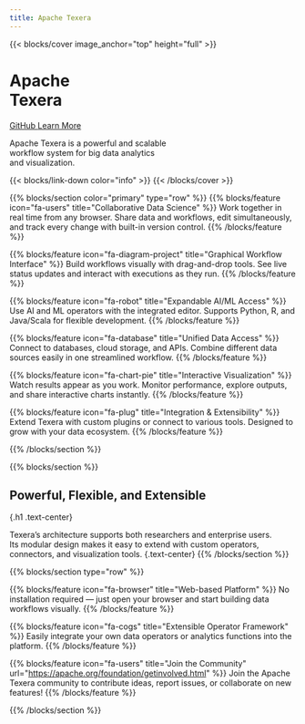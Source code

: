 ```yaml
---
title: Apache Texera
---
```


{{< blocks/cover image_anchor="top" height="full" >}}
<h1 class="display-1 text-center mb-3">Apache<br>Texera</h1>
<a class="btn btn-lg btn-primary me-3 mb-4" href="https://github.com/apache/texera">
GitHub <i class="fab fa-github ms-2 "></i>
</a>
<a class="btn btn-lg btn-primary me-3 mb-4" href="/docs/">
Learn More <i class="fas fa-arrow-alt-circle-right ms-2"></i>
</a>

<p class="lead mt-2">Apache Texera is a powerful and scalable <br> workflow system for big data analytics<br>and visualization.</p>
{{< blocks/link-down color="info" >}}
{{< /blocks/cover >}}

{{% blocks/section color="primary" type="row" %}}
{{% blocks/feature icon="fa-users" title="Collaborative Data Science" %}}
Work together in real time from any browser. Share data and workflows, edit simultaneously, and track every change with built-in version control.
{{% /blocks/feature %}}

{{% blocks/feature icon="fa-diagram-project" title="Graphical Workflow Interface" %}}
Build workflows visually with drag-and-drop tools. See live status updates and interact with executions as they run.
{{% /blocks/feature %}}

{{% blocks/feature icon="fa-robot" title="Expandable AI/ML Access" %}}
Use AI and ML operators with the integrated editor. Supports Python, R, and Java/Scala for flexible development.
{{% /blocks/feature %}}

{{% blocks/feature icon="fa-database" title="Unified Data Access" %}}
Connect to databases, cloud storage, and APIs. Combine different data sources easily in one streamlined workflow.
{{% /blocks/feature %}}

{{% blocks/feature icon="fa-chart-pie" title="Interactive Visualization" %}}
Watch results appear as you work. Monitor performance, explore outputs, and share interactive charts instantly.
{{% /blocks/feature %}}

{{% blocks/feature icon="fa-plug" title="Integration & Extensibility" %}}
Extend Texera with custom plugins or connect to various tools. Designed to grow with your data ecosystem.
{{% /blocks/feature %}}

{{% /blocks/section %}}


{{% blocks/section %}}
## Powerful, Flexible, and Extensible
{.h1 .text-center}

Texera’s architecture supports both researchers and enterprise users.  
Its modular design makes it easy to extend with custom operators, connectors, and visualization tools.
{.text-center}
{{% /blocks/section %}}


{{% blocks/section type="row" %}}

{{% blocks/feature icon="fa-browser" title="Web-based Platform" %}}
No installation required — just open your browser and start building data workflows visually.
{{% /blocks/feature %}}

{{% blocks/feature icon="fa-cogs" title="Extensible Operator Framework" %}}
Easily integrate your own data operators or analytics functions into the platform.
{{% /blocks/feature %}}

{{% blocks/feature icon="fa-users" title="Join the Community" url="https://apache.org/foundation/getinvolved.html" %}}
Join the Apache Texera community to contribute ideas, report issues, or collaborate on new features!
{{% /blocks/feature %}}

{{% /blocks/section %}}
